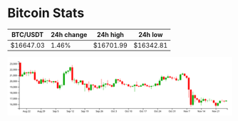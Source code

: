 # Bitcoin Stats

BTC/USDT|24h change|24h high|24h low|
|---|---|---|---|
|$16647.03|1.46%|$16701.99|$16342.81|

<img src="./chart.svg">
